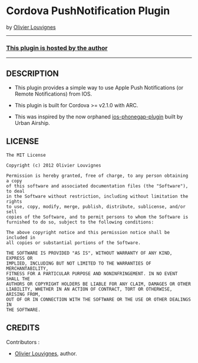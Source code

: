 # Cordova PushNotification Plugin #
by [Olivier Louvignes](http://olouv.com)

---
### [This plugin is hosted by the author](https://github.com/mgcrea/cordova-push-notification/tree/master)
---

## DESCRIPTION ##

* This plugin provides a simple way to use Apple Push Notifications (or Remote Notifications) from IOS.

* This plugin is built for Cordova >= v2.1.0 with ARC.

* This was inspired by the now orphaned [ios-phonegap-plugin](https://github.com/urbanairship/ios-phonegap-plugin) built by Urban Airship.

## LICENSE ##

    The MIT License

    Copyright (c) 2012 Olivier Louvignes

    Permission is hereby granted, free of charge, to any person obtaining a copy
    of this software and associated documentation files (the "Software"), to deal
    in the Software without restriction, including without limitation the rights
    to use, copy, modify, merge, publish, distribute, sublicense, and/or sell
    copies of the Software, and to permit persons to whom the Software is
    furnished to do so, subject to the following conditions:

    The above copyright notice and this permission notice shall be included in
    all copies or substantial portions of the Software.

    THE SOFTWARE IS PROVIDED "AS IS", WITHOUT WARRANTY OF ANY KIND, EXPRESS OR
    IMPLIED, INCLUDING BUT NOT LIMITED TO THE WARRANTIES OF MERCHANTABILITY,
    FITNESS FOR A PARTICULAR PURPOSE AND NONINFRINGEMENT. IN NO EVENT SHALL THE
    AUTHORS OR COPYRIGHT HOLDERS BE LIABLE FOR ANY CLAIM, DAMAGES OR OTHER
    LIABILITY, WHETHER IN AN ACTION OF CONTRACT, TORT OR OTHERWISE, ARISING FROM,
    OUT OF OR IN CONNECTION WITH THE SOFTWARE OR THE USE OR OTHER DEALINGS IN
    THE SOFTWARE.

## CREDITS ##

Contributors :

* [Olivier Louvignes](http://olouv.com), author.

